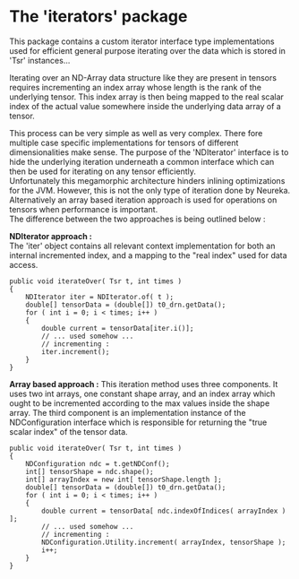 # The 'iterators' package #

This package contains a custom 
iterator interface type implementations used
for efficient general purpose iterating
over the data which is stored in 'Tsr'
instances...

Iterating over an ND-Array data structure
like they are present in tensors
requires incrementing an index array
whose length is the rank of the underlying tensor.
This index array is then being mapped 
to the real scalar index of the actual 
value somewhere inside the underlying data
array of a tensor. <br>

This process can be very simple as well as
very complex. There fore multiple case
specific implementations for tensors of
different dimensionalities make sense.
The purpose of the 'NDIterator' interface 
is to hide the underlying iteration underneath a
common interface which can then be used 
for iterating on any tensor efficiently.
<br>
Unfortunately this megamorphic
architecture hinders inlining optimizations
for the JVM. 
However, this is not the only type of iteration done by Neureka.
Alternatively an array based iteration approach is used 
for operations on tensors when performance
is important.<br>
The difference between the two approaches is being outlined below :

**NDIterator approach :** <br>
The 'iter' object contains all relevant
context implementation for both an internal incremented index, 
and a mapping to the "real index" used for data access.
```
public void iterateOver( Tsr t, int times ) 
{
    NDIterator iter = NDIterator.of( t );
    double[] tensorData = (double[]) t0_drn.getData();
    for ( int i = 0; i < times; i++ ) 
    {
        double current = tensorData[iter.i()];
        // ... used somehow ...
        // incrementing : 
        iter.increment();
    }
}
```

**Array based approach :**
This iteration method uses three components.
It uses two int arrays, one constant shape array,
and an index array which ought to be incremented according
to the max values inside the shape array.
The third component is an implementation instance of
the NDConfiguration interface which is responsible for
returning the "true scalar index" of the tensor data.
```
public void iterateOver( Tsr t, int times ) 
{
    NDConfiguration ndc = t.getNDConf();
    int[] tensorShape = ndc.shape();
    int[] arrayIndex = new int[ tensorShape.length ];
    double[] tensorData = (double[]) t0_drn.getData();
    for ( int i = 0; i < times; i++ ) 
    { 
        double current = tensorData[ ndc.indexOfIndices( arrayIndex ) ];
        // ... used somehow ...
        // incrementing :
        NDConfiguration.Utility.increment( arrayIndex, tensorShape );
        i++;
    }
}
```